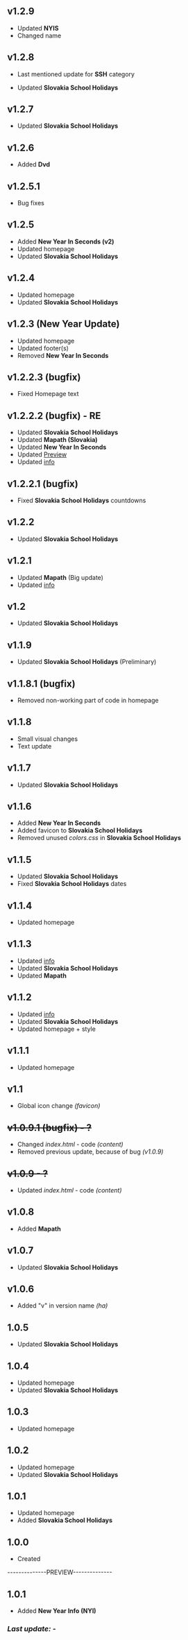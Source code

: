 ## v1.2.9
- Updated **NYIS**
- Changed name 

## v1.2.8
+ Last mentioned update for **SSH** category
- Updated **Slovakia School Holidays**

## v1.2.7
- Updated **Slovakia School Holidays**

## v1.2.6
- Added **Dvd**

## v1.2.5.1
- Bug fixes

## v1.2.5
- Added **New Year In Seconds (v2)**
- Updated homepage
- Updated **Slovakia School Holidays**

## v1.2.4
- Updated homepage
- Updated **Slovakia School Holidays**

## v1.2.3 (New Year Update)
- Updated homepage
- Updated footer(s)
- Removed **New Year In Seconds**

## v1.2.2.3 (bugfix) 
- Fixed Homepage text

## v1.2.2.2 (bugfix) - RE
- Updated **Slovakia School Holidays**
- Updated **Mapath (Slovakia)**
- Updated **New Year In Seconds**
- Updated [Preview](https://github.com/soneviconia/soneviconia.github.io/tree/main)
- Updated [info](https://soneviconia.github.io/info/001.html)

## v1.2.2.1 (bugfix)
- Fixed **Slovakia School Holidays** countdowns

## v1.2.2
- Updated **Slovakia School Holidays**

## v1.2.1
- Updated **Mapath** (Big update)
- Updated [info](https://soneviconia.github.io/info/001.html)

## v1.2
- Updated **Slovakia School Holidays**

## v1.1.9
- Updated **Slovakia School Holidays** (Preliminary)

## v1.1.8.1 (bugfix)
- Removed non-working part of code in homepage 

## v1.1.8
- Small visual changes
- Text update

## v1.1.7
- Updated **Slovakia School Holidays**

## v1.1.6
- Added **New Year In Seconds**
- Added favicon to **Slovakia School Holidays**
- Removed unused *colors.css* in **Slovakia School Holidays**

## v1.1.5
- Updated **Slovakia School Holidays**
- Fixed **Slovakia School Holidays** dates

## v1.1.4
- Updated homepage

## v1.1.3
- Updated [info](https://soneviconia.github.io/info/001.html)
- Updated **Slovakia School Holidays**
- Updated **Mapath**

## v1.1.2
- Updated [info](https://soneviconia.github.io/info/001.html)
- Updated **Slovakia School Holidays**
- Updated homepage + style

## v1.1.1
- Updated homepage

## v1.1
- Global icon change *(favicon)*

## ~~v1.0.9.1 (bugfix) - ?~~
- Changed *index.html* - code *(content)*
- Removed previous update, because of bug *(v1.0.9)*

## ~~v1.0.9 - ?~~
- Updated *index.html* - code *(content)*

## v1.0.8
- Added **Mapath**

## v1.0.7
- Updated **Slovakia School Holidays**

## v1.0.6
- Added "v" in version name *(ha)*

## 1.0.5
- Updated **Slovakia School Holidays**

## 1.0.4
- Updated homepage
- Updated **Slovakia School Holidays**

## 1.0.3
- Updated homepage

## 1.0.2
- Updated homepage
- Updated **Slovakia School Holidays**

## 1.0.1
- Updated homepage
- Added **Slovakia School Holidays**

## 1.0.0
- Created

--------------PREVIEW--------------

## 1.0.1
- Added **New Year Info (NYI)**

### *Last update: -*
